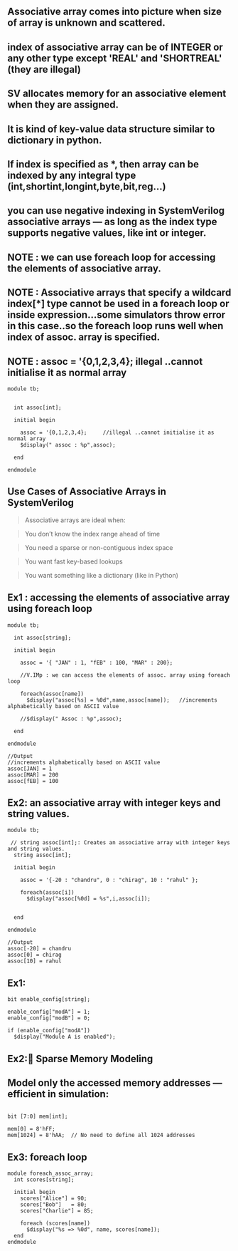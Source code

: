 ## Associative array comes into picture when size of array is **unknown and scattered.**
## index of associative array can be of INTEGER or any other type except 'REAL' and 'SHORTREAL' (they are illegal)
## SV allocates memory for an associative element when they are assigned.
## It is kind of key-value data structure similar to dictionary in python.
## If index is specified as *, then array can be indexed by any integral type (int,shortint,longint,byte,bit,reg...)
## you can use negative indexing in SystemVerilog associative arrays — as long as the index type supports negative values, like int or integer.
## NOTE : we can use foreach loop for accessing the elements of associative array.
## NOTE : Associative arrays that specify a wildcard index[*] type cannot be used in a foreach loop or inside expression...some simulators throw error in this case..so the foreach loop runs well when index of assoc. array is specified.
## NOTE : assoc = '{0,1,2,3,4};     illegal ..cannot initialise it as normal array
```
module tb;
  

  int assoc[int];
  
  initial begin
    
    assoc = '{0,1,2,3,4};     //illegal ..cannot initialise it as normal array
    $display(" assoc : %p",assoc);

  end
  
endmodule
```

## Use Cases of Associative Arrays in SystemVerilog
> Associative arrays are ideal when:

> You don’t know the index range ahead of time

> You need a sparse or non-contiguous index space

> You want fast key-based lookups

> You want something like a dictionary (like in Python)

## Ex1 : accessing the elements of associative array using foreach loop
```
module tb;
  
  int assoc[string];
  
  initial begin
    
    assoc = '{ "JAN" : 1, "fEB" : 100, "MAR" : 200};
    
    //V.IMp : we can access the elements of assoc. array using foreach loop
    
    foreach(assoc[name])
      $display("assoc[%s] = %0d",name,assoc[name]);   //increments alphabetically based on ASCII value
    
    //$display(" Assoc : %p",assoc);
    
  end
  
endmodule

//Output
//increments alphabetically based on ASCII value
assoc[JAN] = 1
assoc[MAR] = 200
assoc[fEB] = 100
```
## Ex2: an associative array with integer keys and string values.
```
module tb;
  
 // string assoc[int];: Creates an associative array with integer keys and string values.
  string assoc[int];
  
  initial begin
    
    assoc = '{-20 : "chandru", 0 : "chirag", 10 : "rahul" };
    
    foreach(assoc[i])
      $display("assoc[%0d] = %s",i,assoc[i]);   
    
    
  end
  
endmodule

//Output
assoc[-20] = chandru
assoc[0] = chirag
assoc[10] = rahul
```

## Ex1:
```
bit enable_config[string];

enable_config["modA"] = 1;
enable_config["modB"] = 0;

if (enable_config["modA"])
  $display("Module A is enabled");
```

## Ex2:🧱 Sparse Memory Modeling
## Model only the accessed memory addresses — efficient in simulation:
```

bit [7:0] mem[int];

mem[0] = 8'hFF;
mem[1024] = 8'hAA;  // No need to define all 1024 addresses
```

## Ex3: foreach loop
```
module foreach_assoc_array;
  int scores[string];

  initial begin
    scores["Alice"] = 90;
    scores["Bob"]   = 80;
    scores["Charlie"] = 85;

    foreach (scores[name])
      $display("%s => %0d", name, scores[name]);
  end
endmodule
```
